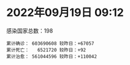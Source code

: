 
# 2022年09月19日 09:12
感染国家总数：198
```
累计确诊： 603690608 较昨日：+67057
累计死亡：   6521720 较昨日：+92
累计治愈： 561044596 较昨日：+110042
```
<div id="main" style="width:100%;height:800px;margin-bottom:10px;"></div>
<div id="second" style="width:100%;height:1000px;margin-bottom:10px;"></div>
<div id="third" style="width:100%;height:1000px;margin-bottom:10px;"></div>
<div id="last" style="width:100%;height:3000px;"></div>

<script>
import * as echarts from "echarts";
export default {
  mounted () {
    this.chart = echarts.init(document.getElementById("main"), "dark")
    this.secondChart = echarts.init(document.getElementById("second"), "dark")
    this.thirdChart = echarts.init(document.getElementById("third"), "dark")
    this.lastChart = echarts.init(document.getElementById("last"), "dark")
    var option = {
      tooltip: { trigger: "axis", axisPointer: { type: "shadow" } },
      legend: {},
      grid: { left: "3%", right: "4%", bottom: "3%", containLabel: true },
      xAxis: { type: "value" },
      yAxis: {
        type: "category", data: ["意大利","英国","韩国","德国","巴西","法国","印度","美国",]
      },
      series: [
        { name: "新增确诊", type: "bar", stack: "total", label: { show: true }, emphasis: { focus: "series" }, data: [12081,0,0,0,2669,23137,2280,13875,] }, 
        { name: "累计确诊", type: "bar", stack: "total", label: { show: true }, emphasis: { focus: "series" }, data: [22161016,23803311,24394466,32680355,34629759,34916384,44536468,97509436,] }, 
        { name: "新增死亡", type: "bar", stack: "total", label: { show: true }, emphasis: { focus: "series" }, data: [32,0,0,0,12,0,0,7,] }, 
        { name: "累计死亡", type: "bar", stack: "total", label: { show: true }, emphasis: { focus: "series" }, data: [176578,207189,27828,148933,685422,154672,528337,1078663,] }, 
        { name: "累计治愈", type: "bar", stack: "total", label: { show: true }, emphasis: { focus: "series" }, data: [21556384,24692,23218616,31903400,33706231,34327931,43957929,93967166,] },]
    }
    this.chart.setOption(option);
    var secondOption = {
      tooltip: { trigger: "axis", axisPointer: { type: "shadow" } },
      legend: {},
      grid: { left: "3%", right: "4%", bottom: "3%", containLabel: true },
      xAxis: { type: "value" },
      yAxis: {
        type: "category", data: ["墨西哥","伊朗","荷兰","阿根廷","澳大利亚","越南","西班牙","土耳其","俄罗斯","日本",]
      },
      series: [
        { name: "新增确诊", type: "bar", stack: "total", label: { show: true }, emphasis: { focus: "series" }, data: [809,0,0,0,0,0,0,0,0,0,] }, 
        { name: "累计确诊", type: "bar", stack: "total", label: { show: true }, emphasis: { focus: "series" }, data: [7070352,7542822,8405580,9697763,10158445,11458449,13384876,16852382,20439095,20635847,] }, 
        { name: "新增死亡", type: "bar", stack: "total", label: { show: true }, emphasis: { focus: "series" }, data: [2,0,0,0,0,0,0,0,0,0,] }, 
        { name: "累计死亡", type: "bar", stack: "total", label: { show: true }, emphasis: { focus: "series" }, data: [329898,144301,22626,129830,14759,43139,113725,101068,386045,43672,] }, 
        { name: "累计治愈", type: "bar", stack: "total", label: { show: true }, emphasis: { focus: "series" }, data: [6337270,7320941,8348900,9542726,10064797,10579029,13189537,16710476,19387036,19716967,] },]
    }
    this.secondChart.setOption(secondOption);
    var thirdOption = {
      tooltip: { trigger: "axis", axisPointer: { type: "shadow" } },
      legend: {},
      grid: { left: "3%", right: "4%", bottom: "3%", containLabel: true },
      xAxis: { type: "value" },
      yAxis: {
        type: "category", data: ["以色列","泰国","马来西亚","希腊","奥地利","乌克兰","葡萄牙","波兰","哥伦比亚","印度尼西亚",]
      },
      series: [
        { name: "新增确诊", type: "bar", stack: "total", label: { show: true }, emphasis: { focus: "series" }, data: [967,0,1639,0,0,0,0,0,0,0,] }, 
        { name: "累计确诊", type: "bar", stack: "total", label: { show: true }, emphasis: { focus: "series" }, data: [4650295,4673387,4818890,4838811,5024113,5096397,5456778,6244650,6305562,6408806,] }, 
        { name: "新增死亡", type: "bar", stack: "total", label: { show: true }, emphasis: { focus: "series" }, data: [5,0,4,0,0,0,0,0,0,0,] }, 
        { name: "累计死亡", type: "bar", stack: "total", label: { show: true }, emphasis: { focus: "series" }, data: [11681,32632,36312,33829,20677,108955,24951,117351,141746,157892,] }, 
        { name: "累计治愈", type: "bar", stack: "total", label: { show: true }, emphasis: { focus: "series" }, data: [4630146,4631535,4756967,4775985,4950082,4944151,5365689,5335950,6132645,6223056,] },]
    }
    this.thirdChart.setOption(thirdOption);
    var lastOption = {
      tooltip: { trigger: "axis", axisPointer: { type: "shadow" } },
      legend: {},
      grid: { left: "3%", right: "4%", bottom: "3%", containLabel: true },
      xAxis: { type: "value" },
      yAxis: {
        type: "category", data: ["朝鲜","西撒哈拉","蒙特塞拉特岛","梵蒂冈","红宝石公主号","钻石公主号","圣文森特岛","列支敦士登公国","安圭拉","圣多美和普林西比","特克斯和凯科斯群岛","圣基茨和尼维斯","乍得","塞拉利昂","利比里亚","科摩罗","几内亚比绍","安提瓜和巴布达","尼日尔","厄立特里亚","也门","冈比亚","摩纳哥","多米尼克","中非共和国","吉布提","萨摩亚","赤道几内亚","塔吉克斯坦","南苏丹","尼加拉瓜","格林纳达","直布罗陀","圣马力诺","布基纳法索","东帝汶","刚果（布）","索马里","贝宁","圣卢西亚","马里","海地","莱索托","巴哈马","几内亚","多哥","坦桑尼亚","毛里求斯","阿鲁巴","巴布亚新几内亚","安道尔","塞舌尔","加蓬","布隆迪","叙利亚","不丹","佛得角","毛里塔尼亚","苏丹","马达加斯加","斐济","伯利兹","圭亚那","斯威士兰","新喀里多尼亚","法属波利尼西亚","苏里南","科特迪瓦","马拉维","塞内加尔","刚果（金）","法属圭亚那","巴巴多斯","安哥拉","马耳他","喀麦隆","卢旺达","柬埔寨","牙买加","波多黎各","加纳","纳米比亚","乌干达","特立尼达和多巴哥","马尔代夫","阿富汗","萨尔瓦多","冰岛","吉尔吉斯斯坦","老挝","马提尼克岛","文莱","莫桑比克","乌兹别克斯坦","津巴布韦","尼日利亚","阿尔及利亚","黑山","卢森堡","博茨瓦纳","阿尔巴尼亚","赞比亚","肯尼亚","北马其顿","波黑","阿曼","亚美尼亚","卡塔尔","洪都拉斯","埃塞俄比亚","利比亚","埃及","委内瑞拉","塞浦路斯","摩尔多瓦","爱沙尼亚","缅甸","巴勒斯坦","多米尼加","科威特","斯里兰卡","巴林","巴拉圭","沙特阿拉伯","阿塞拜疆","拉脱维亚","蒙古国","乌拉圭","巴拿马","白俄罗斯","尼泊尔","厄瓜多尔","阿联酋","哥斯达黎加","玻利维亚","古巴","危地马拉","突尼斯","斯洛文尼亚","黎巴嫩","克罗地亚","立陶宛","保加利亚","摩洛哥","芬兰","哈萨克斯坦","挪威","巴基斯坦","爱尔兰","约旦","新西兰","格鲁吉亚","斯洛伐克","新加坡","孟加拉国","匈牙利","塞尔维亚","伊拉克","瑞典","丹麦","罗马尼亚","菲律宾","南非","瑞士","捷克","秘鲁","加拿大","比利时","智利",]
      },
      series: [
        { name: "新增确诊", type: "bar", stack: "total", label: { show: true }, emphasis: { focus: "series" }, data: [0,0,0,0,0,0,0,0,0,0,0,0,0,0,0,0,0,0,0,0,0,0,0,0,0,0,0,0,0,0,0,0,0,0,0,0,0,0,0,0,11,0,0,0,0,0,0,0,0,0,0,0,14,0,9,0,2,2,0,8,0,0,5,5,0,0,0,22,8,0,0,88,33,0,0,0,3,12,48,0,0,0,0,103,0,0,0,0,0,0,0,0,0,0,8,0,3,134,0,0,43,7,9,0,0,0,0,865,0,1,4,0,0,0,0,0,234,0,2339,0,13,353,0,0,0,0,0,0,0,0,0,0,0,0,90,20,38,0,0,0,0,0,140,17,0,0,25,0,0,0,0,0,0,1528,0,0,1460,0,0,0,0,0,0,0,0,0,0,0,1896,] }, 
        { name: "累计确诊", type: "bar", stack: "total", label: { show: true }, emphasis: { focus: "series" }, data: [1,10,11,29,620,712,2298,3026,3851,6193,6380,6541,7560,7750,7929,8467,8796,9008,9931,10164,11932,12508,14501,14852,14904,15690,15889,16991,17786,17823,18491,19473,20069,20552,21128,23239,24837,27197,27638,28894,32508,33721,34490,37187,37652,38741,39253,40401,42914,44931,46147,46358,48682,49370,57220,61419,62354,62784,63275,66660,68223,68704,71256,73379,74086,76578,81078,87031,87980,88268,92751,93925,102193,103131,114411,121652,132486,137767,151269,151732,168616,169253,169396,182247,184966,197240,201785,205284,205920,215426,220192,224610,230219,244023,256996,264933,270609,278386,288658,326127,331583,333382,338341,342075,397822,397993,439302,441445,455836,493430,506926,515645,544135,582381,583183,599493,618898,620548,644016,657745,670596,676094,716009,815195,819518,913371,981963,982846,984234,994037,999241,1000214,1022960,1066630,1107139,1111031,1114951,1145163,1157071,1213769,1224837,1235373,1251669,1264779,1277473,1392505,1461513,1571822,1660635,1745032,1762125,1762206,1839156,1875275,2017614,2070443,2333969,2458509,2578521,3101027,3253082,3920693,4015880,4053996,4073967,4131996,4216141,4511590,4585550,] }, 
        { name: "新增死亡", type: "bar", stack: "total", label: { show: true }, emphasis: { focus: "series" }, data: [0,0,0,0,0,0,0,0,0,0,0,0,0,0,0,0,0,0,0,0,0,0,0,0,0,0,0,0,0,0,0,0,0,0,0,0,0,0,0,0,1,0,0,0,0,0,0,0,0,0,0,0,0,0,0,0,0,0,0,0,0,0,0,0,0,0,0,0,0,0,0,1,0,0,0,0,0,0,4,0,0,0,0,2,0,0,0,0,0,0,0,0,0,0,0,0,0,0,0,0,0,0,0,0,0,0,0,0,0,0,0,0,0,0,0,0,2,0,0,0,3,0,0,0,0,0,0,0,0,0,0,0,0,0,1,0,8,0,0,0,0,0,0,0,0,0,0,0,0,0,0,0,0,0,0,0,8,0,0,0,0,0,0,0,0,0,0,0,0,] }, 
        { name: "累计死亡", type: "bar", stack: "total", label: { show: true }, emphasis: { focus: "series" }, data: [1,1,1,0,10,13,12,59,12,76,36,46,193,126,294,161,175,145,312,103,2155,372,63,68,113,189,29,183,125,138,225,236,108,118,387,138,386,1352,163,391,740,857,706,833,449,284,845,1023,227,664,155,169,306,38,3163,21,410,994,4961,1410,878,680,1281,1422,314,649,1384,822,2680,1968,1422,410,559,1917,804,1935,1466,3056,3294,2609,1459,4065,3628,4191,308,7795,4228,213,2991,757,1042,225,2221,1637,5598,3155,6879,2779,1123,2787,3586,4017,5675,9521,16108,4260,8669,682,10992,7572,6437,24613,5811,1178,11808,2661,19446,5403,4384,2563,16747,1520,19564,9331,9886,5969,2179,7462,8487,7118,12016,35885,2342,8893,22228,8530,19714,29243,6803,10657,16840,9307,37676,16277,5858,13690,4038,30606,7862,14116,2882,16900,20436,1607,29339,47409,16882,25348,20069,6993,66919,62549,102146,14171,40953,216287,44740,32625,60923,] }, 
        { name: "累计治愈", type: "bar", stack: "total", label: { show: true }, emphasis: { focus: "series" }, data: [0,9,2,29,0,699,2233,2948,3821,6101,6321,6482,4874,4393,7544,8302,8301,8830,8890,10056,9119,12028,14372,14554,14520,15427,1605,16661,17264,17335,4225,19142,16579,20351,20632,23067,24006,13182,27322,28369,31101,31266,25980,36013,36880,38223,183,38728,42438,43982,45938,45977,48266,48578,53984,61313,61877,61777,57200,65230,66274,67860,69864,71950,73639,33500,49620,86158,84798,86174,83504,11254,101283,101155,113054,118616,130955,134650,98136,129614,167123,164813,100431,173651,163687,175746,179410,75685,196406,7660,0,222140,227882,241486,251156,257954,182244,274508,283668,322955,325711,329193,332576,331865,376230,384669,425531,434930,132498,471813,500470,442182,536805,575350,504142,524990,595385,608749,638911,654870,653746,672243,695352,802386,807967,891237,977806,973869,972298,985592,985395,960900,1002349,860711,1045209,1102351,1093594,983630,1124186,1087587,1203221,1206402,1203841,1248333,1254079,1364155,1456328,1535719,1645900,1728545,1749317,1637293,1814844,1797682,1960615,1988759,2266321,2431657,2539997,3085981,3159293,3831743,3907091,3986890,4015304,3899614,4094136,4433470,4511362,] },]
    }
    this.lastChart.setOption(lastOption);

    window.onresize = () => {
      this.chart.resize()
      this.secondChart.resize()
      this.thirdChart.resize()
      this.lastChart.resize()
    }
  }
};
</script>

|国家|新增确诊|累计确诊|新增死亡|累计死亡|累计治愈|
|:--:|---:|---:|---:|---:|---:|
|美国|13875|97509436|7|1078663|93967166|
|印度|2280|44536468|0|528337|43957929|
|法国|23137|34916384|0|154672|34327931|
|巴西|2669|34629759|12|685422|33706231|
|德国|0|32680355|0|148933|31903400|
|韩国|0|24394466|0|27828|23218616|
|英国|0|23803311|0|207189|24692|
|意大利|12081|22161016|32|176578|21556384|
|日本|0|20635847|0|43672|19716967|
|俄罗斯|0|20439095|0|386045|19387036|
|土耳其|0|16852382|0|101068|16710476|
|西班牙|0|13384876|0|113725|13189537|
|越南|0|11458449|0|43139|10579029|
|澳大利亚|0|10158445|0|14759|10064797|
|阿根廷|0|9697763|0|129830|9542726|
|荷兰|0|8405580|0|22626|8348900|
|伊朗|0|7542822|0|144301|7320941|
|墨西哥|809|7070352|2|329898|6337270|
|印度尼西亚|0|6408806|0|157892|6223056|
|哥伦比亚|0|6305562|0|141746|6132645|
|波兰|0|6244650|0|117351|5335950|
|葡萄牙|0|5456778|0|24951|5365689|
|乌克兰|0|5096397|0|108955|4944151|
|奥地利|0|5024113|0|20677|4950082|
|希腊|0|4838811|0|33829|4775985|
|马来西亚|1639|4818890|4|36312|4756967|
|泰国|0|4673387|0|32632|4631535|
|以色列|967|4650295|5|11681|4630146|
|智利|1896|4585550|0|60923|4511362|
|比利时|0|4511590|0|32625|4433470|
|加拿大|0|4216141|0|44740|4094136|
|秘鲁|0|4131996|0|216287|3899614|
|捷克|0|4073967|0|40953|4015304|
|瑞士|0|4053996|0|14171|3986890|
|南非|0|4015880|0|102146|3907091|
|菲律宾|0|3920693|0|62549|3831743|
|罗马尼亚|0|3253082|0|66919|3159293|
|丹麦|0|3101027|0|6993|3085981|
|瑞典|0|2578521|0|20069|2539997|
|伊拉克|0|2458509|0|25348|2431657|
|塞尔维亚|1460|2333969|8|16882|2266321|
|匈牙利|0|2070443|0|47409|1988759|
|孟加拉国|0|2017614|0|29339|1960615|
|新加坡|1528|1875275|0|1607|1797682|
|斯洛伐克|0|1839156|0|20436|1814844|
|格鲁吉亚|0|1762206|0|16900|1637293|
|新西兰|0|1762125|0|2882|1749317|
|约旦|0|1745032|0|14116|1728545|
|爱尔兰|0|1660635|0|7862|1645900|
|巴基斯坦|0|1571822|0|30606|1535719|
|挪威|25|1461513|0|4038|1456328|
|哈萨克斯坦|0|1392505|0|13690|1364155|
|芬兰|0|1277473|0|5858|1254079|
|摩洛哥|17|1264779|0|16277|1248333|
|保加利亚|140|1251669|0|37676|1203841|
|立陶宛|0|1235373|0|9307|1206402|
|克罗地亚|0|1224837|0|16840|1203221|
|黎巴嫩|0|1213769|0|10657|1087587|
|斯洛文尼亚|0|1157071|0|6803|1124186|
|突尼斯|0|1145163|0|29243|983630|
|危地马拉|38|1114951|8|19714|1093594|
|古巴|20|1111031|0|8530|1102351|
|玻利维亚|90|1107139|1|22228|1045209|
|哥斯达黎加|0|1066630|0|8893|860711|
|阿联酋|0|1022960|0|2342|1002349|
|厄瓜多尔|0|1000214|0|35885|960900|
|尼泊尔|0|999241|0|12016|985395|
|白俄罗斯|0|994037|0|7118|985592|
|巴拿马|0|984234|0|8487|972298|
|乌拉圭|0|982846|0|7462|973869|
|蒙古国|0|981963|0|2179|977806|
|拉脱维亚|0|913371|0|5969|891237|
|阿塞拜疆|0|819518|0|9886|807967|
|沙特阿拉伯|0|815195|0|9331|802386|
|巴拉圭|0|716009|0|19564|695352|
|巴林|353|676094|0|1520|672243|
|斯里兰卡|13|670596|3|16747|653746|
|科威特|0|657745|0|2563|654870|
|多米尼加|2339|644016|0|4384|638911|
|巴勒斯坦|0|620548|0|5403|608749|
|缅甸|234|618898|2|19446|595385|
|爱沙尼亚|0|599493|0|2661|524990|
|摩尔多瓦|0|583183|0|11808|504142|
|塞浦路斯|0|582381|0|1178|575350|
|委内瑞拉|0|544135|0|5811|536805|
|埃及|0|515645|0|24613|442182|
|利比亚|4|506926|0|6437|500470|
|埃塞俄比亚|1|493430|0|7572|471813|
|洪都拉斯|0|455836|0|10992|132498|
|卡塔尔|865|441445|0|682|434930|
|亚美尼亚|0|439302|0|8669|425531|
|阿曼|0|397993|0|4260|384669|
|波黑|0|397822|0|16108|376230|
|北马其顿|0|342075|0|9521|331865|
|肯尼亚|9|338341|0|5675|332576|
|赞比亚|7|333382|0|4017|329193|
|阿尔巴尼亚|43|331583|0|3586|325711|
|博茨瓦纳|0|326127|0|2787|322955|
|卢森堡|0|288658|0|1123|283668|
|黑山|134|278386|0|2779|274508|
|阿尔及利亚|3|270609|0|6879|182244|
|尼日利亚|0|264933|0|3155|257954|
|津巴布韦|8|256996|0|5598|251156|
|乌兹别克斯坦|0|244023|0|1637|241486|
|莫桑比克|0|230219|0|2221|227882|
|文莱|0|224610|0|225|222140|
|马提尼克岛|0|220192|0|1042|0|
|老挝|0|215426|0|757|7660|
|吉尔吉斯斯坦|0|205920|0|2991|196406|
|冰岛|0|205284|0|213|75685|
|萨尔瓦多|0|201785|0|4228|179410|
|阿富汗|0|197240|0|7795|175746|
|马尔代夫|0|184966|0|308|163687|
|特立尼达和多巴哥|103|182247|2|4191|173651|
|乌干达|0|169396|0|3628|100431|
|纳米比亚|0|169253|0|4065|164813|
|加纳|0|168616|0|1459|167123|
|波多黎各|0|151732|0|2609|129614|
|牙买加|48|151269|4|3294|98136|
|柬埔寨|12|137767|0|3056|134650|
|卢旺达|3|132486|0|1466|130955|
|喀麦隆|0|121652|0|1935|118616|
|马耳他|0|114411|0|804|113054|
|安哥拉|0|103131|0|1917|101155|
|巴巴多斯|33|102193|0|559|101283|
|法属圭亚那|88|93925|1|410|11254|
|刚果（金）|0|92751|0|1422|83504|
|塞内加尔|0|88268|0|1968|86174|
|马拉维|8|87980|0|2680|84798|
|科特迪瓦|22|87031|0|822|86158|
|苏里南|0|81078|0|1384|49620|
|法属波利尼西亚|0|76578|0|649|33500|
|新喀里多尼亚|0|74086|0|314|73639|
|斯威士兰|5|73379|0|1422|71950|
|圭亚那|5|71256|0|1281|69864|
|伯利兹|0|68704|0|680|67860|
|斐济|0|68223|0|878|66274|
|马达加斯加|8|66660|0|1410|65230|
|苏丹|0|63275|0|4961|57200|
|毛里塔尼亚|2|62784|0|994|61777|
|佛得角|2|62354|0|410|61877|
|不丹|0|61419|0|21|61313|
|叙利亚|9|57220|0|3163|53984|
|布隆迪|0|49370|0|38|48578|
|加蓬|14|48682|0|306|48266|
|塞舌尔|0|46358|0|169|45977|
|安道尔|0|46147|0|155|45938|
|巴布亚新几内亚|0|44931|0|664|43982|
|阿鲁巴|0|42914|0|227|42438|
|毛里求斯|0|40401|0|1023|38728|
|坦桑尼亚|0|39253|0|845|183|
|多哥|0|38741|0|284|38223|
|几内亚|0|37652|0|449|36880|
|巴哈马|0|37187|0|833|36013|
|莱索托|0|34490|0|706|25980|
|海地|0|33721|0|857|31266|
|马里|11|32508|1|740|31101|
|圣卢西亚|0|28894|0|391|28369|
|贝宁|0|27638|0|163|27322|
|索马里|0|27197|0|1352|13182|
|刚果（布）|0|24837|0|386|24006|
|东帝汶|0|23239|0|138|23067|
|布基纳法索|0|21128|0|387|20632|
|圣马力诺|0|20552|0|118|20351|
|直布罗陀|0|20069|0|108|16579|
|格林纳达|0|19473|0|236|19142|
|尼加拉瓜|0|18491|0|225|4225|
|南苏丹|0|17823|0|138|17335|
|塔吉克斯坦|0|17786|0|125|17264|
|赤道几内亚|0|16991|0|183|16661|
|萨摩亚|0|15889|0|29|1605|
|吉布提|0|15690|0|189|15427|
|中非共和国|0|14904|0|113|14520|
|多米尼克|0|14852|0|68|14554|
|摩纳哥|0|14501|0|63|14372|
|冈比亚|0|12508|0|372|12028|
|也门|0|11932|0|2155|9119|
|厄立特里亚|0|10164|0|103|10056|
|尼日尔|0|9931|0|312|8890|
|安提瓜和巴布达|0|9008|0|145|8830|
|几内亚比绍|0|8796|0|175|8301|
|科摩罗|0|8467|0|161|8302|
|利比里亚|0|7929|0|294|7544|
|塞拉利昂|0|7750|0|126|4393|
|乍得|0|7560|0|193|4874|
|圣基茨和尼维斯|0|6541|0|46|6482|
|特克斯和凯科斯群岛|0|6380|0|36|6321|
|圣多美和普林西比|0|6193|0|76|6101|
|安圭拉|0|3851|0|12|3821|
|列支敦士登公国|0|3026|0|59|2948|
|圣文森特岛|0|2298|0|12|2233|
|钻石公主号|0|712|0|13|699|
|红宝石公主号|0|620|0|10|0|
|梵蒂冈|0|29|0|0|29|
|蒙特塞拉特岛|0|11|0|1|2|
|西撒哈拉|0|10|0|1|9|
|朝鲜|0|1|0|1|0|

